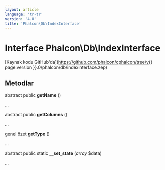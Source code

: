 ```yaml
---
layout: article
language: 'tr-tr'
version: '4.0'
title: 'Phalcon\Db\IndexInterface'
---
```

# Interface **Phalcon\Db\IndexInterface**

[Kaynak kodu GitHub'da](https://github.com/phalcon/cphalcon/tree/v{{ page.version }}.0/phalcon/db/indexinterface.zep)

## Metodlar

abstract public **getName** ()

...

abstract public **getColumns** ()

...

genel özet **getType** ()

...

abstract public static **__set_state** (*array* $data)

...
